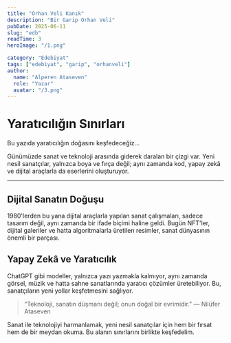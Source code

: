 ```yaml
---
title: "Orhan Veli Kanık"
description: "Bir Garip Orhan Veli"
pubDate: 2025-06-11
slug: "edb"
readTime: 3
heroImage: "/1.png"

category: "Edebiyat"
tags: ["edebiyat", "garip", "orhanveli"]
author:
  name: "Alperen Ataseven"
  role: "Yazar"
  avatar: "/3.png"
---
```


# Yaratıcılığın Sınırları

Bu yazıda yaratıcılığın doğasını keşfedeceğiz...

Günümüzde sanat ve teknoloji arasında giderek daralan bir çizgi var. Yeni nesil sanatçılar, yalnızca boya ve fırça değil; aynı zamanda kod, yapay zekâ ve dijital araçlarla da eserlerini oluşturuyor.

---

## Dijital Sanatın Doğuşu

1980'lerden bu yana dijital araçlarla yapılan sanat çalışmaları, sadece tasarım değil, aynı zamanda bir ifade biçimi haline geldi. Bugün NFT'ler, dijital galeriler ve hatta algoritmalarla üretilen resimler, sanat dünyasının önemli bir parçası.

## Yapay Zekâ ve Yaratıcılık

ChatGPT gibi modeller, yalnızca yazı yazmakla kalmıyor, aynı zamanda görsel, müzik ve hatta sahne sanatlarında yaratıcı çözümler üretebiliyor. Bu, sanatçıların yeni yollar keşfetmesini sağlıyor.

> “Teknoloji, sanatın düşmanı değil; onun doğal bir evrimidir.” — Nilüfer Ataseven

Sanat ile teknolojiyi harmanlamak, yeni nesil sanatçılar için hem bir fırsat hem de bir meydan okuma. Bu alanın sınırlarını birlikte keşfedelim.
